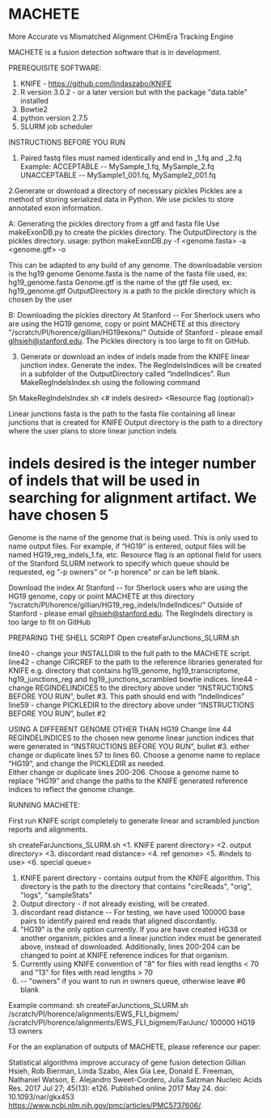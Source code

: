# MACHETE
More Accurate vs Mismatched Alignment CHimEra Tracking Engine

MACHETE is a fusion detection software that is in development.

PREREQUISITE SOFTWARE: 
1. KNIFE - https://github.com/lindaszabo/KNIFE
2. R version 3.0.2 - or a later version but with the package "data.table" installed
3. Bowtie2 
4. python version 2.7.5
5. SLURM job scheduler

INSTRUCTIONS BEFORE YOU RUN
1. Paired fastq files must named identically and end in _1.fq and _2.fq
Example:
ACCEPTABLE -- MySample_1.fq, MySample_2.fq
UNACCEPTABLE -- MySample1_001.fq, MySample2_001.fq

2.Generate or download a directory of necessary pickles
Pickles are a method of storing serialized data in Python.  We use pickles to store annotated exon information.  

A: Generating the pickles directory from a gtf and fasta file
Use makeExonDB.py to create the pickles directory.  The OutputDirectory is the pickles directory.
usage: python makeExonDB.py -f <genome.fasta> -a <genome.gtf> -o <OutputDirectory>

This can be adapted to any build of any genome.  The downloadable version is the hg19 genome
Genome.fasta is the name of the fasta file used, ex: hg19_genome.fasta
Genome.gtf is the name of the gtf file used, ex: hg19_genome.gtf
OutputDirectory is a path to the pickle directory which is chosen by the user

B: Downloading the pickles directory
At Stanford -- For Sherlock users who are using the HG19 genome, copy or point MACHETE at this directory "/scratch/PI/horence/gillian/HG19exons/"
Outside of Stanford - please email glhsieh@stanford.edu.  The Pickles directory is too large to fit on GitHub.

3. Generate or download an index of indels made from the KNIFE linear junction index. 
Generate the index.  The RegIndelsIndices will be created in a subfolder of the OutputDirectory called “IndelIndices”.
 Run MakeRegIndelsIndex.sh using the following command

Sh MakeRegIndelsIndex.sh <linear junctions fasta> <output directory> <# indels desired> <genome name> <Resource flag (optional)>

Linear junctions fasta is the path to the fasta file containing all linear junctions that is created for KNIFE
Output directory is the path to a directory where the user plans to store linear junction indels
# indels desired is the integer number of indels that will be used in searching for alignment artifact. We have chosen 5
Genome is the name of the genome that is being used. This is only used to name output files.  For example, if “HG19” is entered, output files will be named HG19_reg_indels_1.fa, etc.
Resource flag is an optional field for users of the Stanford SLURM network to specify which queue should be requested, eg “-p owners” or “-p horence” or can be left blank.

Download the index
At Stanford -- for Sherlock users who are using the HG19 genome, copy or point MACHETE at this directory “/scratch/PI/horence/gillian/HG19_reg_indels/IndelIndices/”
Outside of Stanford - please email glhsieh@stanford.edu.  The RegIndels directory is too large to fit on GitHub

PREPARING THE SHELL SCRIPT
Open createFarJunctions_SLURM.sh

line40 - change your INSTALLDIR to the full path to the MACHETE script. 
line42 - change CIRCREF to the path to the reference libraries generated for KNIFE e.g. directory that contains hg19_genome, hg19_transcriptome, hg19_junctions_reg and hg19_junctions_scrambled bowtie indices.
line44  - change REGINDELINDICES to the directory above under “INSTRUCTIONS BEFORE YOU RUN”, bullet #3.  This path should end with “IndelIndices”
line59 - change PICKLEDIR to the directory above under “INSTRUCTIONS BEFORE YOU RUN”, bullet #2


USING A DIFFERENT GENOME OTHER THAN HG19
Change line 44 REGINDELINDICES to the chosen new genome linear junction indices that were generated in “INSTRUCTIONS BEFORE YOU RUN”, bullet #3.
either change or duplicate lines 57 to lines 60.  Choose a genome name to replace “HG19”, and change the PICKLEDIR as needed.  
Either change or duplicate lines 200-206.  Choose a genome name to replace “HG19” and change the paths to the KNIFE generated reference indices to reflect the genome change.

RUNNING MACHETE:

First run KNIFE script completely to generate linear and scrambled junction reports and alignments.

sh createFarJunctions_SLURM.sh <1. KNIFE parent directory> <2. output directory> <3. discordant read distance> <4. ref genome> <5. #indels to use> <6. special queue> 

1. KNIFE parent directory - contains output from the KNIFE algorithm.  This directory is the path to the directory that contains "circReads", "orig", "logs", "sampleStats"
2. Output directory - if not already existing, will be created.
3. discordant read distance -- For testing, we have used 100000 base pairs to identify paired end reads that aligned discordantly.  
4. "HG19" is the only option currently.  If you are have created HG38 or another organism, pickles and a linear junction index must be generated above, instead of downloaded.  Additionally, lines 200-204 can be changed to point at KNIFE reference indices for that organism.
5. Currently using KNIFE convention of "8" for files with read lengths < 70 and "13" for files with read lengths > 70
6. <optional for sherlock use> -- "owners" if you want to run in owners queue, otherwise leave #6 blank


Example command:
sh createFarJunctions_SLURM.sh /scratch/PI/horence/alignments/EWS_FLI_bigmem/ /scratch/PI/horence/alignments/EWS_FLI_bigmem/FarJunc/ 100000 HG19 13 owners 


For the an explanation of outputs of MACHETE, please reference our paper:

Statistical algorithms improve accuracy of gene fusion detection
Gillian Hsieh, Rob Bierman, Linda Szabo, Alex Gia Lee, Donald E. Freeman, Nathaniel Watson, E. Alejandro Sweet-Cordero, Julia Salzman
Nucleic Acids Res. 2017 Jul 27; 45(13): e126. Published online 2017 May 24. doi: 10.1093/nar/gkx453 https://www.ncbi.nlm.nih.gov/pmc/articles/PMC5737606/.
